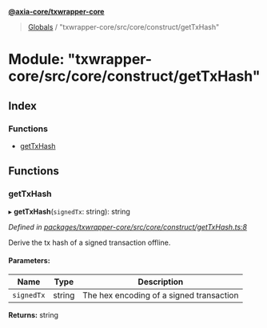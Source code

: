 **[@axia-core/txwrapper-core](../README.md)**

> [Globals](../globals.md) / "txwrapper-core/src/core/construct/getTxHash"

# Module: "txwrapper-core/src/core/construct/getTxHash"

## Index

### Functions

* [getTxHash](_txwrapper_core_src_core_construct_gettxhash_.md#gettxhash)

## Functions

### getTxHash

▸ **getTxHash**(`signedTx`: string): string

*Defined in [packages/txwrapper-core/src/core/construct/getTxHash.ts:8](https://github.com/axia-core/txwrapper-core/blob/731a943/packages/txwrapper-core/src/core/construct/getTxHash.ts#L8)*

Derive the tx hash of a signed transaction offline.

#### Parameters:

Name | Type | Description |
------ | ------ | ------ |
`signedTx` | string | The hex encoding of a signed transaction  |

**Returns:** string
